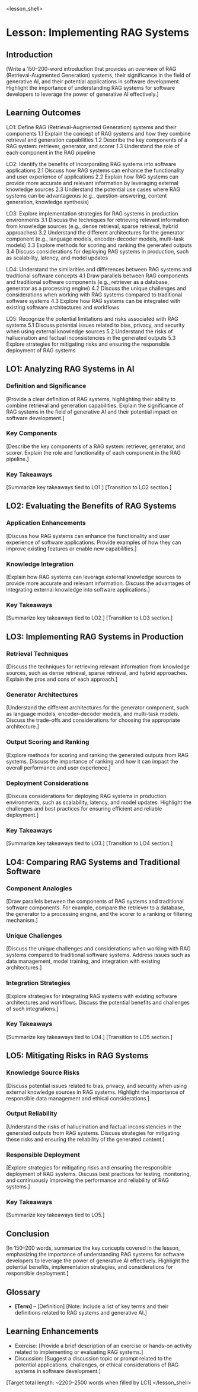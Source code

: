 <lesson_shell>
# Lesson: Implementing RAG Systems

## Introduction
[Write a 150–200-word introduction that provides an overview of RAG (Retrieval-Augmented Generation) systems, their significance in the field of generative AI, and their potential applications in software development. Highlight the importance of understanding RAG systems for software developers to leverage the power of generative AI effectively.]

## Learning Outcomes
LO1: Define RAG (Retrieval-Augmented Generation) systems and their components
    1.1 Explain the concept of RAG systems and how they combine retrieval and generation capabilities
    1.2 Describe the key components of a RAG system: retriever, generator, and scorer
    1.3 Understand the role of each component in the RAG pipeline

LO2: Identify the benefits of incorporating RAG systems into software applications
    2.1 Discuss how RAG systems can enhance the functionality and user experience of applications
    2.2 Explain how RAG systems can provide more accurate and relevant information by leveraging external knowledge sources
    2.3 Understand the potential use cases where RAG systems can be advantageous (e.g., question-answering, content generation, knowledge synthesis)

LO3: Explore implementation strategies for RAG systems in production environments
    3.1 Discuss the techniques for retrieving relevant information from knowledge sources (e.g., dense retrieval, sparse retrieval, hybrid approaches)
    3.2 Understand the different architectures for the generator component (e.g., language models, encoder-decoder models, multi-task models)
    3.3 Explore methods for scoring and ranking the generated outputs
    3.4 Discuss considerations for deploying RAG systems in production, such as scalability, latency, and model updates

LO4: Understand the similarities and differences between RAG systems and traditional software concepts
    4.1 Draw parallels between RAG components and traditional software components (e.g., retriever as a database, generator as a processing engine)
    4.2 Discuss the unique challenges and considerations when working with RAG systems compared to traditional software systems
    4.3 Explore how RAG systems can be integrated with existing software architectures and workflows

LO5: Recognize the potential limitations and risks associated with RAG systems
    5.1 Discuss potential issues related to bias, privacy, and security when using external knowledge sources
    5.2 Understand the risks of hallucination and factual inconsistencies in the generated outputs
    5.3 Explore strategies for mitigating risks and ensuring the responsible deployment of RAG systems

## LO1: Analyzing RAG Systems in AI
### Definition and Significance
[Provide a clear definition of RAG systems, highlighting their ability to combine retrieval and generation capabilities. Explain the significance of RAG systems in the field of generative AI and their potential impact on software development.]

### Key Components
[Describe the key components of a RAG system: retriever, generator, and scorer. Explain the role and functionality of each component in the RAG pipeline.]

### Key Takeaways
[Summarize key takeaways tied to LO1.] [Transition to LO2 section.]

## LO2: Evaluating the Benefits of RAG Systems
### Application Enhancements
[Discuss how RAG systems can enhance the functionality and user experience of software applications. Provide examples of how they can improve existing features or enable new capabilities.]

### Knowledge Integration
[Explain how RAG systems can leverage external knowledge sources to provide more accurate and relevant information. Discuss the advantages of integrating external knowledge into software applications.]

### Key Takeaways
[Summarize key takeaways tied to LO2.] [Transition to LO3 section.]

## LO3: Implementing RAG Systems in Production
### Retrieval Techniques
[Discuss the techniques for retrieving relevant information from knowledge sources, such as dense retrieval, sparse retrieval, and hybrid approaches. Explain the pros and cons of each approach.]

### Generator Architectures
[Understand the different architectures for the generator component, such as language models, encoder-decoder models, and multi-task models. Discuss the trade-offs and considerations for choosing the appropriate architecture.]

### Output Scoring and Ranking
[Explore methods for scoring and ranking the generated outputs from RAG systems. Discuss the importance of ranking and how it can impact the overall performance and user experience.]

### Deployment Considerations
[Discuss considerations for deploying RAG systems in production environments, such as scalability, latency, and model updates. Highlight the challenges and best practices for ensuring efficient and reliable deployment.]

### Key Takeaways
[Summarize key takeaways tied to LO3.] [Transition to LO4 section.]

## LO4: Comparing RAG Systems and Traditional Software
### Component Analogies
[Draw parallels between the components of RAG systems and traditional software components. For example, compare the retriever to a database, the generator to a processing engine, and the scorer to a ranking or filtering mechanism.]

### Unique Challenges
[Discuss the unique challenges and considerations when working with RAG systems compared to traditional software systems. Address issues such as data management, model training, and integration with existing architectures.]

### Integration Strategies
[Explore strategies for integrating RAG systems with existing software architectures and workflows. Discuss the potential benefits and challenges of such integrations.]

### Key Takeaways
[Summarize key takeaways tied to LO4.] [Transition to LO5 section.]

## LO5: Mitigating Risks in RAG Systems
### Knowledge Source Risks
[Discuss potential issues related to bias, privacy, and security when using external knowledge sources in RAG systems. Highlight the importance of responsible data management and ethical considerations.]

### Output Reliability
[Understand the risks of hallucination and factual inconsistencies in the generated outputs from RAG systems. Discuss strategies for mitigating these risks and ensuring the reliability of the generated content.]

### Responsible Deployment
[Explore strategies for mitigating risks and ensuring the responsible deployment of RAG systems. Discuss best practices for testing, monitoring, and continuously improving the performance and reliability of RAG systems.]

### Key Takeaways
[Summarize key takeaways tied to LO5.]

## Conclusion
[In 150–200 words, summarize the key concepts covered in the lesson, emphasizing the importance of understanding RAG systems for software developers to leverage the power of generative AI effectively. Highlight the potential benefits, implementation strategies, and considerations for responsible deployment.]

## Glossary
- **[Term]** – [Definition]
[Note: Include a list of key terms and their definitions related to RAG systems and generative AI.]

## Learning Enhancements
- Exercise: [Provide a brief description of an exercise or hands-on activity related to implementing or evaluating RAG systems.]
- Discussion: [Suggest a discussion topic or prompt related to the potential applications, challenges, or ethical considerations of RAG systems in software development.]

[Target total length: ~2200–2500 words when filled by LC1]
</lesson_shell>